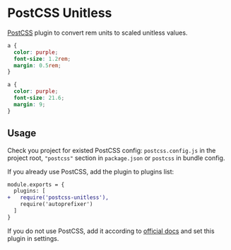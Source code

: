 # PostCSS Unitless

[PostCSS] plugin to convert rem units to scaled unitless values.

[PostCSS]: https://github.com/postcss/postcss

```css
a {
  color: purple;
  font-size: 1.2rem;
  margin: 0.5rem;
}
```

```css
a {
  color: purple;
  font-size: 21.6;
  margin: 9;
}
```

## Usage

Check you project for existed PostCSS config: `postcss.config.js`
in the project root, `"postcss"` section in `package.json`
or `postcss` in bundle config.

If you already use PostCSS, add the plugin to plugins list:

```diff
module.exports = {
  plugins: [
+   require('postcss-unitless'),
    require('autoprefixer')
  ]
}
```

If you do not use PostCSS, add it according to [official docs]
and set this plugin in settings.

[official docs]: https://github.com/postcss/postcss#usage
